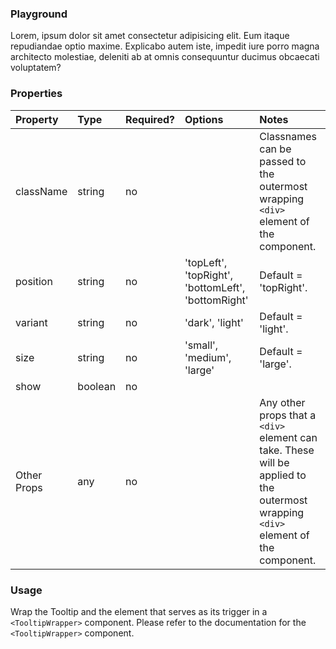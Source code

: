 <Anchor idToScrollTo="playground"><h3>Playground</h3></Anchor>

<Playground>
    <Tooltip>
        Lorem, ipsum dolor sit amet consectetur adipisicing elit. Eum itaque repudiandae optio maxime. Explicabo autem iste, impedit iure porro magna architecto molestiae, deleniti ab at omnis consequuntur ducimus obcaecati voluptatem?
    </Tooltip>
</Playground>

<Anchor idToScrollTo="properties"><h3>Properties</h3></Anchor>

| Property    | Type    | Required? | Options                                            | Notes                                                                                                                              |
| :---------- | :------ | :-------- | :------------------------------------------------- | :--------------------------------------------------------------------------------------------------------------------------------- |
| className   | string  | no        |                                                    | Classnames can be passed to the outermost wrapping `<div>` element of the component.                                               |
| position    | string  | no        | 'topLeft', 'topRight', 'bottomLeft', 'bottomRight' | Default = 'topRight'.                                                                                                              |
| variant    | string  | no        | 'dark', 'light' | Default = 'light'.                                                                                                              |
| size    | string  | no        | 'small', 'medium', 'large' | Default = 'large'.                                                                                                              |
| show        | boolean | no        |                                                    |                                                                                                                                    |
| Other Props | any     | no        |                                                    | Any other props that a `<div>` element can take. These will be applied to the outermost wrapping `<div>` element of the component. |

<Anchor idToScrollTo="usage"><h3>Usage</h3></Anchor>

Wrap the Tooltip and the element that serves as its trigger in a `<TooltipWrapper>` component. Please refer to <Link to="/atoms/TooltipWrapper">the documentation for the `<TooltipWrapper>` component.</Link>

